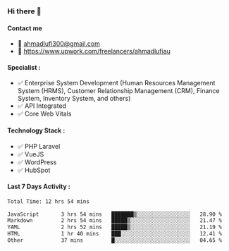 ### Hi there 👋

#### Contact me 
- :email: ahmadlufi300@gmail.com
- 🔭 https://www.upwork.com/freelancers/ahmadlufiau

#### Specialist :
- ✅ Enterprise System Development (Human Resources Management System (HRMS), Customer Relationship Management (CRM), Finance System, Inventory System, and others)
- ✅ API Integrated
- ✅ Core Web Vitals

#### Technology Stack :

- ✅ PHP Laravel
- ✅ VueJS
- ✅ WordPress
- ✅ HubSpot

#### Last 7 Days Activity :
<!--START_SECTION:waka-->

```txt
Total Time: 12 hrs 54 mins

JavaScript       3 hrs 54 mins   ███████▒░░░░░░░░░░░░░░░░░   28.90 %
Markdown         2 hrs 54 mins   █████▒░░░░░░░░░░░░░░░░░░░   21.47 %
YAML             2 hrs 52 mins   █████▒░░░░░░░░░░░░░░░░░░░   21.19 %
HTML             1 hr 40 mins    ███░░░░░░░░░░░░░░░░░░░░░░   12.41 %
Other            37 mins         █░░░░░░░░░░░░░░░░░░░░░░░░   04.65 %
```

<!--END_SECTION:waka-->

<!--
**ahmadlufiau/ahmadlufiau** is a ✨ _special_ ✨ repository because its `README.md` (this file) appears on your GitHub profile.

Here are some ideas to get you started:

- 🔭 I’m currently working on ...
- 🌱 I’m currently learning ...
- 👯 I’m looking to collaborate on ...
- 🤔 I’m looking for help with ...
- 💬 Ask me about ...
- 📫 How to reach me: ...
- 😄 Pronouns: ...
- ⚡ Fun fact: ...
-->
